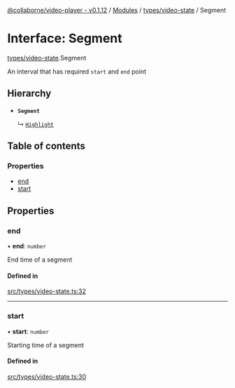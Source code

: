 [@collaborne/video-player - v0.1.12](/docs/../README.md) / [Modules](/docs/modules.md) / [types/video-state](/docs/modules/types_video_state.md) / Segment

# Interface: Segment

[types/video-state](/docs/modules/types_video_state.md).Segment

An interval that has required `start` and `end` point

## Hierarchy

- **`Segment`**

  ↳ [`Highlight`](/docs/interfaces/types_video_state.Highlight.md)

## Table of contents

### Properties

- [end](/docs/interfaces/types_video_state.Segment.md#end)
- [start](/docs/interfaces/types_video_state.Segment.md#start)

## Properties

### end

• **end**: `number`

End time of a segment

#### Defined in

[src/types/video-state.ts:32](https://github.com/Collaborne/video-player/blob/803dfdf/src/types/video-state.ts#L32)

___

### start

• **start**: `number`

Starting time of a segment

#### Defined in

[src/types/video-state.ts:30](https://github.com/Collaborne/video-player/blob/803dfdf/src/types/video-state.ts#L30)
